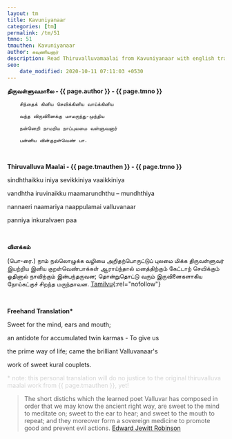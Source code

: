 ```yaml
---
layout: tm
title: Kavuniyanaar 
categories: [tm]
permalink: /tm/51
tmno: 51
tmauthen: Kavuniyanaar
author: கவுணியனார்
description: Read Thiruvalluvamaalai from Kavuniyanaar with english translation
seo:
    date_modified: 2020-10-11 07:11:03 +0530
---
```


**திருவள்ளுவமாலை - {{ page.author }} - {{ page.tmno }}**
	
        சிந்தைக் கினிய செவிக்கினிய வாய்க்கினிய

        வந்த விருவினைக்கு மாமருந்து-முந்திய

        நன்னெறி நாமறிய நாப்புலமை வள்ளுவனார்

        பன்னிய வின்குறள்வெண் பா.

<br>

**Thiruvalluva Maalai - {{ page.tmauthen }} - {{ page.tmno }}**

sindhthaikku iniya sevikkiniya vaaikkiniya

vandhtha iruvinaikku maamarundhthu – mundhthiya

nannaeri naamariya naappulamai valluvanaar

panniya inkuralvaen paa

<br>

**விளக்கம்**

(பொ-ரை.) நாம் நல்லொழுக்க வழியை அறிதற்பொருட்டுப் புலமை மிக்க திருவள்ளுவர் இயற்றிய இனிய குறள்வெண்பாக்கள் ஆராய்ந்தால் மனத்திற்கும் கேட்டாற் செவிக்கும் ஓதினால் நாவிற்கும் இன்பந்தருவன; தொன்றுதொட்டு வரும் இருவினைகளாகிய நோய்கட்குச் சிறந்த மருந்தாவன.
[Tamilvu](http://www.tamilvu.org/library/l2100/html/l2100vur.htm){:rel="nofollow"}

<br>

**Freehand Translation\***

Sweet for the mind, ears and mouth; 

an antidote for accumulated twin karmas - To give us

the prime way of life; came the brilliant Valluvanaar's

work of sweet kural couplets.

<p style="color: lightgrey;">* note: this personal translation will do no justice to the original thiruvalluva maalai work from {{ page.tmauthen }}, yet!</p>

> The short distichs which the learned poet Valluvar has composed in order that we may know the ancient right way, are sweet to the mind to meditate on; sweet to the ear to hear; and sweet to the mouth to repeat; and they moreover form a sovereign medicine to promote good and prevent evil actions.
<a href="https://archive.org/details/tamilwisdomtradi0000robi" target="_blank" rel="nofollow">Edward Jewitt Robinson</a>
